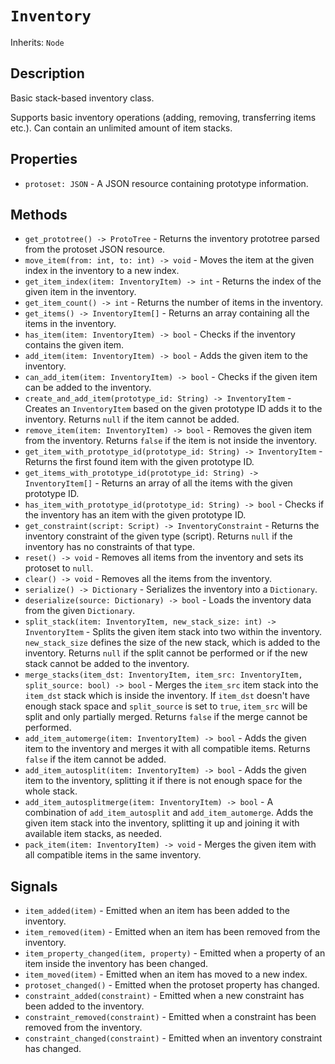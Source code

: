 # `Inventory`

Inherits: `Node`

## Description

Basic stack-based inventory class.

Supports basic inventory operations (adding, removing, transferring items etc.). Can contain an unlimited amount of item stacks.

## Properties

* `protoset: JSON` - A JSON resource containing prototype information.

## Methods

* `get_prototree() -> ProtoTree` - Returns the inventory prototree parsed from the protoset JSON resource.
* `move_item(from: int, to: int) -> void` - Moves the item at the given index in the inventory to a new index.
* `get_item_index(item: InventoryItem) -> int` - Returns the index of the given item in the inventory.
* `get_item_count() -> int` - Returns the number of items in the inventory.
* `get_items() -> InventoryItem[]` - Returns an array containing all the items in the inventory.
* `has_item(item: InventoryItem) -> bool` - Checks if the inventory contains the given item.
* `add_item(item: InventoryItem) -> bool` - Adds the given item to the inventory.
* `can_add_item(item: InventoryItem) -> bool` - Checks if the given item can be added to the inventory.
* `create_and_add_item(prototype_id: String) -> InventoryItem` - Creates an `InventoryItem` based on the given prototype ID adds it to the inventory. Returns `null` if the item cannot be added.
* `remove_item(item: InventoryItem) -> bool` - Removes the given item from the inventory. Returns `false` if the item is not inside the inventory.
* `get_item_with_prototype_id(prototype_id: String) -> InventoryItem` - Returns the first found item with the given prototype ID.
* `get_items_with_prototype_id(prototype_id: String) -> InventoryItem[]` - Returns an array of all the items with the given prototype ID.
* `has_item_with_prototype_id(prototype_id: String) -> bool` - Checks if the inventory has an item with the given prototype ID.
* `get_constraint(script: Script) -> InventoryConstraint` - Returns the inventory constraint of the given type (script). Returns `null` if the inventory has no constraints of that type.
* `reset() -> void` - Removes all items from the inventory and sets its protoset to `null`.
* `clear() -> void` - Removes all the items from the inventory.
* `serialize() -> Dictionary` - Serializes the inventory into a `Dictionary`.
* `deserialize(source: Dictionary) -> bool` - Loads the inventory data from the given `Dictionary`.
* `split_stack(item: InventoryItem, new_stack_size: int) -> InventoryItem` - Splits the given item stack into two within the inventory. `new_stack_size` defines the size of the new stack, which is added to the inventory. Returns `null` if the split cannot be performed or if the new stack cannot be added to the inventory.
* `merge_stacks(item_dst: InventoryItem, item_src: InventoryItem, split_source: bool) -> bool` - Merges the `item_src` item stack into the `item_dst` stack which is inside the inventory. If `item_dst` doesn't have enough stack space and `split_source` is set to `true`, `item_src` will be split and only partially merged. Returns `false` if the merge cannot be performed.
* `add_item_automerge(item: InventoryItem) -> bool` - Adds the given item to the inventory and merges it with all compatible items. Returns `false` if the item cannot be added.
* `add_item_autosplit(item: InventoryItem) -> bool` - Adds the given item to the inventory, splitting it if there is not enough space for the whole stack.
* `add_item_autosplitmerge(item: InventoryItem) -> bool` - A combination of `add_item_autosplit` and `add_item_automerge`. Adds the given item stack into the inventory, splitting it up and joining it with available item stacks, as needed.
* `pack_item(item: InventoryItem) -> void` - Merges the given item with all compatible items in the same inventory.

## Signals

* `item_added(item)` - Emitted when an item has been added to the inventory.
* `item_removed(item)` - Emitted when an item has been removed from the inventory.
* `item_property_changed(item, property)` - Emitted when a property of an item inside the inventory has been changed.
* `item_moved(item)` - Emitted when an item has moved to a new index.
* `protoset_changed()` - Emitted when the protoset property has changed.
* `constraint_added(constraint)` - Emitted when a new constraint has been added to the inventory.
* `constraint_removed(constraint)` - Emitted when a constraint has been removed from the inventory.
* `constraint_changed(constraint)` - Emitted when an inventory constraint has changed.

